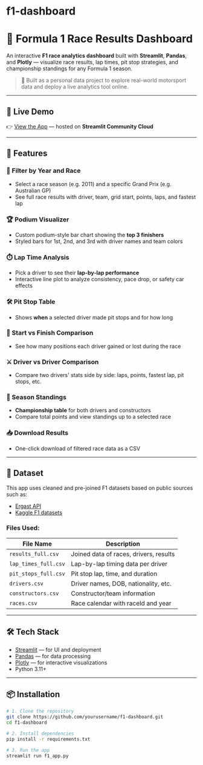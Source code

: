 # f1-dashboard

# 🏁 Formula 1 Race Results Dashboard

An interactive **F1 race analytics dashboard** built with **Streamlit**, **Pandas**, and **Plotly** — visualize race results, lap times, pit stop strategies, and championship standings for any Formula 1 season.

> 🔧 Built as a personal data project to explore real-world motorsport data and deploy a live analytics tool online.

---

## 🚀 Live Demo

👉 [View the App](https://f1--dashboard.streamlit.app) — hosted on **Streamlit Community Cloud**

---

## 📸 Features

### 🎯 Filter by Year and Race
- Select a race season (e.g. 2011) and a specific Grand Prix (e.g. Australian GP)
- See full race results with driver, team, grid start, points, laps, and fastest lap

### 🏆 Podium Visualizer
- Custom podium-style bar chart showing the **top 3 finishers**
- Styled bars for 1st, 2nd, and 3rd with driver names and team colors

### ⏱️ Lap Time Analysis
- Pick a driver to see their **lap-by-lap performance**
- Interactive line plot to analyze consistency, pace drop, or safety car effects

### 🛠️ Pit Stop Table
- Shows **when** a selected driver made pit stops and for how long

### 🔄 Start vs Finish Comparison
- See how many positions each driver gained or lost during the race

### ⚔️ Driver vs Driver Comparison
- Compare two drivers' stats side by side: laps, points, fastest lap, pit stops, etc.

### 🏁 Season Standings
- **Championship table** for both drivers and constructors
- Compare total points and view standings up to a selected race

### 📥 Download Results
- One-click download of filtered race data as a CSV

---

## 📂 Dataset

This app uses cleaned and pre-joined F1 datasets based on public sources such as:
- [Ergast API](https://ergast.com/mrd/)
- [Kaggle F1 datasets](https://www.kaggle.com/c/gstore/data)

### Files Used:
| File Name           | Description                             |
|---------------------|-----------------------------------------|
| `results_full.csv`  | Joined data of races, drivers, results  |
| `lap_times_full.csv`| Lap-by-lap timing data per driver       |
| `pit_stops_full.csv`| Pit stop lap, time, and duration        |
| `drivers.csv`       | Driver names, DOB, nationality, etc.    |
| `constructors.csv`  | Constructor/team information            |
| `races.csv`         | Race calendar with raceId and year      |

---

## 🛠️ Tech Stack

- [Streamlit](https://streamlit.io/) — for UI and deployment
- [Pandas](https://pandas.pydata.org/) — for data processing
- [Plotly](https://plotly.com/python/) — for interactive visualizations
- Python 3.11+

---

## 📦 Installation

```bash
# 1. Clone the repository
git clone https://github.com/yourusername/f1-dashboard.git
cd f1-dashboard

# 2. Install dependencies
pip install -r requirements.txt

# 3. Run the app
streamlit run f1_app.py
